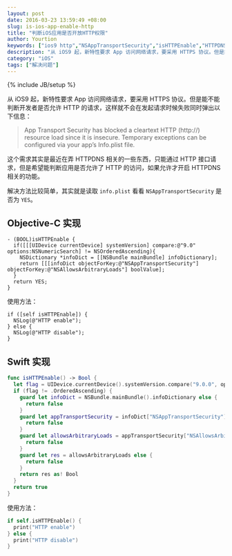 ```yaml
---
layout: post
date: 2016-03-23 13:59:49 +08:00
slug: is-ios-app-enable-http
title: "判断iOS应用是否开放HTTP权限"
author: Yourtion
keywords: ["ios9 http","NSAppTransportSecurity","isHTTPEnable","HTTPDNS"]
description: "从 iOS9 起，新特性要求 App 访问网络请求，要采用 HTTPS 协议。但是能不能判断开发者是否允许 HTTP 的请求，这样就不会在发起请求时候失败同时弹出以下信息,如果允许了 HTTP 的访问，才开启 HTTPDNS 相关的功能"
category: "iOS"
tags: ["解决问题"]
---
```

{% include JB/setup %}

从 iOS9 起，新特性要求 App 访问网络请求，要采用 HTTPS 协议。但是能不能判断开发者是否允许 HTTP 的请求，这样就不会在发起请求时候失败同时弹出以下信息：

> App Transport Security has blocked a cleartext HTTP (http://) resource load since it is insecure. Temporary exceptions can be configured via your app’s Info.plist file.

这个需求其实是最近在弄 HTTPDNS 相关的一些东西，只能通过 HTTP 接口请求，但是希望能判断应用是否允许了 HTTP 的访问，如果允许才开启 HTTPDNS 相关的功能。

解决方法比较简单，其实就是读取 `info.plist` 看看 `NSAppTransportSecurity` 是否为 `YES`。

## Objective-C 实现

```objc
- (BOOL)isHTTPEnable {
  if([[[UIDevice currentDevice] systemVersion] compare:@"9.0" options:NSNumericSearch] != NSOrderedAscending){
    NSDictionary *infoDict = [[NSBundle mainBundle] infoDictionary];
    return [[[infoDict objectForKey:@"NSAppTransportSecurity"] objectForKey:@"NSAllowsArbitraryLoads"] boolValue];
  }
  return YES;
}
```

使用方法：

```objc
if ([self isHTTPEnable]) {
  NSLog(@"HTTP enable");
} else {
  NSLog(@"HTTP disable");
}
```

## Swift 实现

```swift
func isHTTPEnable() -> Bool {
  let flag = UIDevice.currentDevice().systemVersion.compare("9.0.0", options: NSStringCompareOptions.NumericSearch)
  if (flag != .OrderedAscending) {
    guard let infoDict = NSBundle.mainBundle().infoDictionary else {
      return false
    }
    guard let appTransportSecurity = infoDict["NSAppTransportSecurity"] else {
      return false
    }
    guard let allowsArbitraryLoads = appTransportSecurity["NSAllowsArbitraryLoads"] else {
      return false
    }
    guard let res = allowsArbitraryLoads else {
      return false
    }
    return res as! Bool 
  }
  return true
}
```

使用方法：

```swift
if self.isHTTPEnable() {
  print("HTTP enable")
} else {
  print("HTTP disable")
}
```
